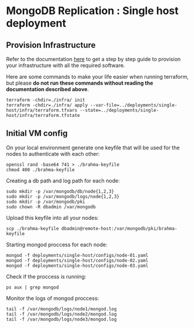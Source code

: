 # MongoDB Replication : Single host deployment

## Provision Infrastructure

Refer to the documentation [here](../../infra/README.md) to get a step by step guide to provision your infrastructure with all the required software.

Here are some commands to make your life easier when running terraform, but please **do not run these commands without reading the documentation described above**.
```
terraform -chdir=./infra/ init
terraform -chdir=./infra/ apply --var-file=../deployments/single-host/infra/terraform.tfvars --state=../deployments/single-host/infra/terraform.tfstate
```

## Initial VM config

On your local environment generate one keyfile that will be used for the nodes to authenticate with each other:

```
openssl rand -base64 741 > ./brahma-keyfile
chmod 400 ./brahma-keyfile
```

Creating a db path and log path for each node:

```
sudo mkdir -p /var/mongodb/db/node{1,2,3}
sudo mkdir -p /var/mongodb/logs/node{1,2,3}
sudo mkdir -p /var/mongodb/pki
sudo chown -R dbadmin /var/mongodb
```

Upload this keyfile into all your nodes:
```
scp ./brahma-keyfile dbadmin@remote-host:/var/mongodb/pki/brahma-keyfile
```

Starting mongod proccess for each node:

```
mongod -f deployments/single-host/configs/node-01.yaml
mongod -f deployments/single-host/configs/node-02.yaml
mongod -f deployments/single-host/configs/node-03.yaml
```

Check if the proccess is running:
```
ps aux | grep mongod
```

Monitor the logs of mongod proccess:
```
tail -f /var/mongodb/logs/node1/mongod.log
tail -f /var/mongodb/logs/node2/mongod.log
tail -f /var/mongodb/logs/node3/mongod.log
```